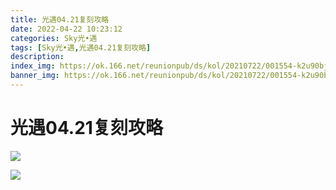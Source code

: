 ```yaml
---
title: 光遇04.21复刻攻略
date: 2022-04-22 10:23:12
categories: Sky光•遇
tags: [Sky光•遇,光遇04.21复刻攻略]
description: 
index_img: https://ok.166.net/reunionpub/ds/kol/20210722/001554-k2u90bj7ay.png?imageView&thumbnail=600x0&type=jpg
banner_img: https://ok.166.net/reunionpub/ds/kol/20210722/001554-k2u90bj7ay.png?imageView&thumbnail=600x0&type=jpg
---
```

# 光遇04.21复刻攻略
![](https://ok.166.net/reunionpub/ds/kol/20220421/110223-lt3jefgpn5.png)

![](https://ok.166.net/reunionpub/ds/kol/20220421/110237-28vancoes7.jpeg)

  

  

